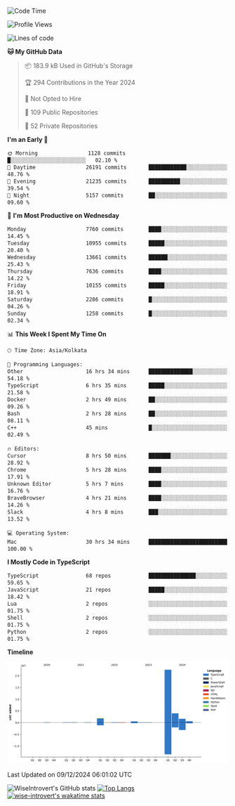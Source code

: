 <!--START_SECTION:waka-->
![Code Time](http://img.shields.io/badge/Code%20Time-1%2C938%20hrs%2051%20mins-blue)

![Profile Views](http://img.shields.io/badge/Profile%20Views-0-blue)

![Lines of code](https://img.shields.io/badge/From%20Hello%20World%20I%27ve%20Written-31.6%20million%20lines%20of%20code-blue)

**🐱 My GitHub Data** 

> 📦 183.9 kB Used in GitHub's Storage 
 > 
> 🏆 294 Contributions in the Year 2024
 > 
> 🚫 Not Opted to Hire
 > 
> 📜 109 Public Repositories 
 > 
> 🔑 52 Private Repositories 
 > 
**I'm an Early 🐤** 

```text
🌞 Morning                1128 commits        █░░░░░░░░░░░░░░░░░░░░░░░░   02.10 % 
🌆 Daytime                26191 commits       ████████████░░░░░░░░░░░░░   48.76 % 
🌃 Evening                21235 commits       ██████████░░░░░░░░░░░░░░░   39.54 % 
🌙 Night                  5157 commits        ██░░░░░░░░░░░░░░░░░░░░░░░   09.60 % 
```
📅 **I'm Most Productive on Wednesday** 

```text
Monday                   7760 commits        ████░░░░░░░░░░░░░░░░░░░░░   14.45 % 
Tuesday                  10955 commits       █████░░░░░░░░░░░░░░░░░░░░   20.40 % 
Wednesday                13661 commits       ██████░░░░░░░░░░░░░░░░░░░   25.43 % 
Thursday                 7636 commits        ████░░░░░░░░░░░░░░░░░░░░░   14.22 % 
Friday                   10155 commits       █████░░░░░░░░░░░░░░░░░░░░   18.91 % 
Saturday                 2286 commits        █░░░░░░░░░░░░░░░░░░░░░░░░   04.26 % 
Sunday                   1258 commits        █░░░░░░░░░░░░░░░░░░░░░░░░   02.34 % 
```


📊 **This Week I Spent My Time On** 

```text
🕑︎ Time Zone: Asia/Kolkata

💬 Programming Languages: 
Other                    16 hrs 34 mins      ██████████████░░░░░░░░░░░   54.18 % 
TypeScript               6 hrs 35 mins       █████░░░░░░░░░░░░░░░░░░░░   21.58 % 
Docker                   2 hrs 49 mins       ██░░░░░░░░░░░░░░░░░░░░░░░   09.26 % 
Bash                     2 hrs 28 mins       ██░░░░░░░░░░░░░░░░░░░░░░░   08.11 % 
C++                      45 mins             █░░░░░░░░░░░░░░░░░░░░░░░░   02.49 % 

🔥 Editors: 
Cursor                   8 hrs 50 mins       ███████░░░░░░░░░░░░░░░░░░   28.92 % 
Chrome                   5 hrs 28 mins       ████░░░░░░░░░░░░░░░░░░░░░   17.91 % 
Unknown Editor           5 hrs 7 mins        ████░░░░░░░░░░░░░░░░░░░░░   16.76 % 
BraveBrowser             4 hrs 21 mins       ████░░░░░░░░░░░░░░░░░░░░░   14.26 % 
Slack                    4 hrs 8 mins        ███░░░░░░░░░░░░░░░░░░░░░░   13.52 % 

💻 Operating System: 
Mac                      30 hrs 34 mins      █████████████████████████   100.00 % 
```

**I Mostly Code in TypeScript** 

```text
TypeScript               68 repos            ███████████████░░░░░░░░░░   59.65 % 
JavaScript               21 repos            █████░░░░░░░░░░░░░░░░░░░░   18.42 % 
Lua                      2 repos             ░░░░░░░░░░░░░░░░░░░░░░░░░   01.75 % 
Shell                    2 repos             ░░░░░░░░░░░░░░░░░░░░░░░░░   01.75 % 
Python                   2 repos             ░░░░░░░░░░░░░░░░░░░░░░░░░   01.75 % 
```



**Timeline**

![Lines of Code chart](https://raw.githubusercontent.com/wise-introvert/wise-introvert/master/assets/bar_graph.png)


 Last Updated on 09/12/2024 06:01:02 UTC
<!--END_SECTION:waka-->

![WiseIntrovert's GitHub stats](https://github-readme-stats.vercel.app/api?username=wise-introvert&count_private=true&show_icons=true)
[![Top Langs](https://github-readme-stats.vercel.app/api/top-langs/?username=wise-introvert&langs_count=10)](https://github.com/anuraghazra/github-readme-stats)
[![wise-introvert's wakatime stats](https://github-readme-stats.vercel.app/api/wakatime?username=wiseintrovert)](https://github.com/anuraghazra/github-readme-stats)
